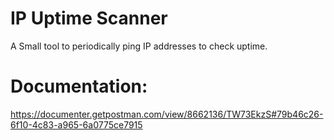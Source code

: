 # IP Uptime Scanner
A Small tool to periodically ping IP addresses to check uptime.

# Documentation:
https://documenter.getpostman.com/view/8662136/TW73EkzS#79b46c26-6f10-4c83-a965-6a0775ce7915
